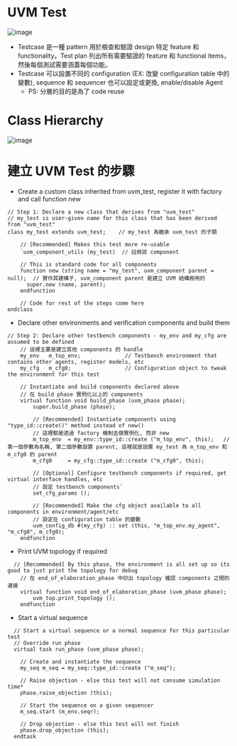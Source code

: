 # UVM Test
![image](https://github.com/user-attachments/assets/3a89ce7c-22b6-47f1-a156-b659d11885de)
* Testcase 是一種 pattern 用於檢查和驗證 design 特定 feature 和 functionality。Test plan 列出所有需要驗證的 feature 和 functional items，然後每個測試需要涵蓋每個功能。
* Testcase 可以設置不同的 configuration (EX: 改變 configuration table 中的變數), sequence 和 sequencer 也可以設定或更換, enable/disable Agent
  * PS: 分層的目的是為了 code reuse
# Class Hierarchy
![image](https://github.com/user-attachments/assets/eaefa44a-a55d-40b3-aed6-08e74dfebeda)
# 建立 UVM Test 的步驟
* Create a custom class inherited from uvm_test, register it with factory and call function new
```
// Step 1: Declare a new class that derives from "uvm_test"
// my_test is user-given name for this class that has been derived from "uvm_test" 
class my_test extends uvm_test;    // my_test 為繼承 uvm_test 的子類

    // [Recommended] Makes this test more re-usable
    `uvm_component_utils (my_test)  // 註冊該 component

    // This is standard code for all components
    function new (string name = "my_test", uvm_component parent = null);  // 實作其建構子, uvm_component parent 是建立 UVM 結構樹用的
      super.new (name, parent);
    endfunction

    // Code for rest of the steps come here
endclass
```
* Declare other environments and verification components and build them
```
// Step 2: Declare other testbench components - my_env and my_cfg are assumed to be defined
    // 這裡主要是建立其他 components 的 handle
    my_env   m_top_env;              // Testbench environment that contains other agents, register models, etc
    my_cfg   m_cfg0;                 // Configuration object to tweak the environment for this test

    // Instantiate and build components declared above
    // 在 build phase 實例化以上的 components
    virtual function void build_phase (uvm_phase phase);
        super.build_phase (phase);

        // [Recommended] Instantiate components using "type_id::create()" method instead of new()
        // 這裡都是透過 factory 機制去做實例化, 而非 new
        m_top_env  = my_env::type_id::create ("m_top_env", this);   // 第一個參數為名稱, 第二個參數設置 parent, 這裡就是設置 my_test 為 m_top_env 和 m_cfg0 的 parent
        m_cfg0     = my_cfg::type_id::create ("m_cfg0", this);

        // [Optional] Configure testbench components if required, get virtual interface handles, etc
        // 設定 testbench components`
        set_cfg_params ();

        // [Recommended] Make the cfg object available to all components in environment/agent/etc
        // 設定在 configuration table 的變數
        uvm_config_db #(my_cfg) :: set (this, "m_top_env.my_agent", "m_cfg0", m_cfg0);
    endfunction
```
* Print UVM topology if required
```
  // [Recommended] By this phase, the environment is all set up so its good to just print the topology for debug
    // 在 end_of_elaboration_phase 中印出 topology 確認 components 之間的連接
    virtual function void end_of_elaboration_phase (uvm_phase phase);
        uvm_top.print_topology ();
    endfunction
```
* Start a virtual sequence
```
  // Start a virtual sequence or a normal sequence for this particular test
  // Override run phase
  virtual task run_phase (uvm_phase phase);
  
    // Create and instantiate the sequence
    my_seq m_seq = my_seq::type_id::create ("m_seq");
  
    // Raise objection - else this test will not consume simulation time*
    phase.raise_objection (this);
  
    // Start the sequence on a given sequencer
    m_seq.start (m_env.seqr);
  
    // Drop objection - else this test will not finish
    phase.drop_objection (this);
  endtask
```